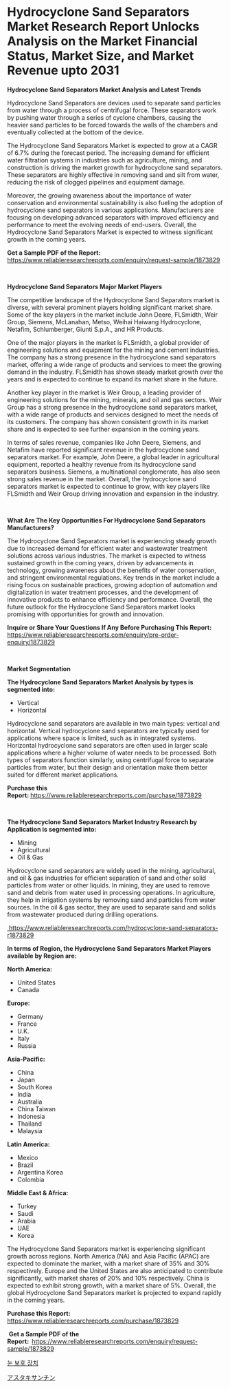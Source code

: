 <p><h1>Hydrocyclone Sand Separators Market Research Report Unlocks Analysis on the Market Financial Status, Market Size, and Market Revenue upto 2031</h1></p><p><strong>Hydrocyclone Sand Separators Market Analysis and Latest Trends</strong></p>
<p><p>Hydrocyclone Sand Separators are devices used to separate sand particles from water through a process of centrifugal force. These separators work by pushing water through a series of cyclone chambers, causing the heavier sand particles to be forced towards the walls of the chambers and eventually collected at the bottom of the device.</p><p>The Hydrocyclone Sand Separators Market is expected to grow at a CAGR of 6.7% during the forecast period. The increasing demand for efficient water filtration systems in industries such as agriculture, mining, and construction is driving the market growth for hydrocyclone sand separators. These separators are highly effective in removing sand and silt from water, reducing the risk of clogged pipelines and equipment damage.</p><p>Moreover, the growing awareness about the importance of water conservation and environmental sustainability is also fueling the adoption of hydrocyclone sand separators in various applications. Manufacturers are focusing on developing advanced separators with improved efficiency and performance to meet the evolving needs of end-users. Overall, the Hydrocyclone Sand Separators Market is expected to witness significant growth in the coming years.</p></p>
<p><strong>Get a Sample PDF of the Report:&nbsp;</strong> <a href="https://www.reliableresearchreports.com/enquiry/request-sample/1873829">https://www.reliableresearchreports.com/enquiry/request-sample/1873829</a></p>
<p>&nbsp;</p>
<p><strong>Hydrocyclone Sand Separators Major Market Players</strong></p>
<p><p>The competitive landscape of the Hydrocyclone Sand Separators market is diverse, with several prominent players holding significant market share. Some of the key players in the market include John Deere, FLSmidth, Weir Group, Siemens, McLanahan, Metso, Weihai Haiwang Hydrocyclone, Netafim, Schlumberger, Giunti S.p.A., and HR Products.</p><p>One of the major players in the market is FLSmidth, a global provider of engineering solutions and equipment for the mining and cement industries. The company has a strong presence in the hydrocyclone sand separators market, offering a wide range of products and services to meet the growing demand in the industry. FLSmidth has shown steady market growth over the years and is expected to continue to expand its market share in the future.</p><p>Another key player in the market is Weir Group, a leading provider of engineering solutions for the mining, minerals, and oil and gas sectors. Weir Group has a strong presence in the hydrocyclone sand separators market, with a wide range of products and services designed to meet the needs of its customers. The company has shown consistent growth in its market share and is expected to see further expansion in the coming years.</p><p>In terms of sales revenue, companies like John Deere, Siemens, and Netafim have reported significant revenue in the hydrocyclone sand separators market. For example, John Deere, a global leader in agricultural equipment, reported a healthy revenue from its hydrocyclone sand separators business. Siemens, a multinational conglomerate, has also seen strong sales revenue in the market. Overall, the hydrocyclone sand separators market is expected to continue to grow, with key players like FLSmidth and Weir Group driving innovation and expansion in the industry.</p></p>
<p>&nbsp;</p>
<p><strong>What Are The Key Opportunities For Hydrocyclone Sand Separators Manufacturers?</strong></p>
<p><p>The Hydrocyclone Sand Separators market is experiencing steady growth due to increased demand for efficient water and wastewater treatment solutions across various industries. The market is expected to witness sustained growth in the coming years, driven by advancements in technology, growing awareness about the benefits of water conservation, and stringent environmental regulations. Key trends in the market include a rising focus on sustainable practices, growing adoption of automation and digitalization in water treatment processes, and the development of innovative products to enhance efficiency and performance. Overall, the future outlook for the Hydrocyclone Sand Separators market looks promising with opportunities for growth and innovation.</p></p>
<p><strong>Inquire or Share Your Questions If Any Before Purchasing This Report:</strong> <a href="https://www.reliableresearchreports.com/enquiry/pre-order-enquiry/1873829">https://www.reliableresearchreports.com/enquiry/pre-order-enquiry/1873829</a></p>
<p>&nbsp;</p>
<p><strong>Market Segmentation</strong></p>
<p><strong>The Hydrocyclone Sand Separators Market Analysis by types is segmented into:</strong></p>
<p><ul><li>Vertical</li><li>Horizontal</li></ul></p>
<p><p>Hydrocyclone sand separators are available in two main types: vertical and horizontal. Vertical hydrocyclone sand separators are typically used for applications where space is limited, such as in integrated systems. Horizontal hydrocyclone sand separators are often used in larger scale applications where a higher volume of water needs to be processed. Both types of separators function similarly, using centrifugal force to separate particles from water, but their design and orientation make them better suited for different market applications.</p></p>
<p><strong>Purchase this Report:&nbsp;</strong><a href="https://www.reliableresearchreports.com/purchase/1873829">https://www.reliableresearchreports.com/purchase/1873829</a></p>
<p>&nbsp;</p>
<p><strong>The Hydrocyclone Sand Separators Market Industry Research by Application is segmented into:</strong></p>
<p><ul><li>Mining</li><li>Agricultural</li><li>Oil & Gas</li></ul></p>
<p><p>Hydrocyclone sand separators are widely used in the mining, agricultural, and oil & gas industries for efficient separation of sand and other solid particles from water or other liquids. In mining, they are used to remove sand and debris from water used in processing operations. In agriculture, they help in irrigation systems by removing sand and particles from water sources. In the oil & gas sector, they are used to separate sand and solids from wastewater produced during drilling operations.</p></p>
<p><a href="https://www.reliableresearchreports.com/hydrocyclone-sand-separators-r1873829">&nbsp;https://www.reliableresearchreports.com/hydrocyclone-sand-separators-r1873829</a></p>
<p><strong>In terms of Region, the Hydrocyclone Sand Separators Market Players available by Region are:</strong></p>
<p>
    <p> <strong> North America: </strong>
        <ul>
            <li>United States</li>
            <li>Canada</li>
        </ul>
        </p> 
    <p> <strong> Europe: </strong>
        <ul>
            <li>Germany</li>
            <li>France</li>
            <li>U.K.</li>
            <li>Italy</li>
            <li>Russia</li>
        </ul>
        </p> 
    <p> <strong> Asia-Pacific: </strong>
        <ul>
            <li>China</li>
            <li>Japan</li>
            <li>South Korea</li>
            <li>India</li>
            <li>Australia</li>
            <li>China Taiwan</li>
            <li>Indonesia</li>
            <li>Thailand</li>
            <li>Malaysia</li>
        </ul>
        </p> 
    <p> <strong> Latin America: </strong>
        <ul>
            <li>Mexico</li>
            <li>Brazil</li>
            <li>Argentina Korea</li>
            <li>Colombia</li>
        </ul>
        </p> 
    <p> <strong> Middle East & Africa: </strong>
        <ul>
            <li>Turkey</li>
            <li>Saudi</li>
            <li>Arabia</li>
            <li>UAE</li>
            <li>Korea</li>
        </ul>
    </p>
    </p>
<p><p>The Hydrocyclone Sand Separators market is experiencing significant growth across regions. North America (NA) and Asia Pacific (APAC) are expected to dominate the market, with a market share of 35% and 30% respectively. Europe and the United States are also anticipated to contribute significantly, with market shares of 20% and 10% respectively. China is expected to exhibit strong growth, with a market share of 5%. Overall, the global Hydrocyclone Sand Separators market is projected to expand rapidly in the coming years.</p></p>
<p><strong>Purchase this Report: </strong><a href="https://www.reliableresearchreports.com/purchase/1873829">https://www.reliableresearchreports.com/purchase/1873829</a></p>
<p>&nbsp;<strong>Get a Sample PDF of the Report:&nbsp;&nbsp;</strong><a href="https://www.reliableresearchreports.com/enquiry/request-sample/1873829">https://www.reliableresearchreports.com/enquiry/request-sample/1873829</a></p>
<p><strong></strong></p>
<p><p><a href="https://github.com/jntpkh496620/Market-Research-Report-List-1/blob/main/648376520631.md">눈 보호 장치</a></p><p><a href="https://medium.com/@orlohagenes_12279/%E3%82%A2%E3%82%B9%E3%82%BF%E3%82%AD%E3%82%B5%E3%83%B3%E3%83%81%E3%83%B3%E5%B8%82%E5%A0%B4%E3%81%AE%E8%A6%8F%E6%A8%A1-cagr-%E3%83%88%E3%83%AC%E3%83%B3%E3%83%892024-2030-148a68156615">アスタキサンチン</a></p></p>